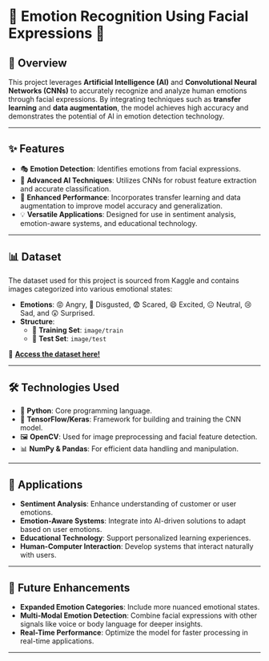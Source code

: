 # 🌟 Emotion Recognition Using Facial Expressions 🌟

## 📖 Overview  
This project leverages **Artificial Intelligence (AI)** and **Convolutional Neural Networks (CNNs)** to accurately recognize and analyze human emotions through facial expressions. By integrating techniques such as **transfer learning** and **data augmentation**, the model achieves high accuracy and demonstrates the potential of AI in emotion detection technology.  

---

## ✨ Features  
- 🎭 **Emotion Detection**: Identifies emotions from facial expressions.  
- 🧠 **Advanced AI Techniques**: Utilizes CNNs for robust feature extraction and accurate classification.  
- 🚀 **Enhanced Performance**: Incorporates transfer learning and data augmentation to improve model accuracy and generalization.  
- 💡 **Versatile Applications**: Designed for use in sentiment analysis, emotion-aware systems, and educational technology.  

---

## 📊 Dataset  
The dataset used for this project is sourced from Kaggle and contains images categorized into various emotional states:  
- **Emotions**: 😡 Angry, 🤢 Disgusted, 😨 Scared, 😄 Excited, 😐 Neutral, 😢 Sad, and 😲 Surprised.  
- **Structure**:  
  - 📂 **Training Set**: `image/train`  
  - 📂 **Test Set**: `image/test`  

🎯 **[Access the dataset here!](https://www.kaggle.com/datasets/ananthu017/emotion-detection-fer/data)**  

---

## 🛠️ Technologies Used  
- 🐍 **Python**: Core programming language.  
- 🔗 **TensorFlow/Keras**: Framework for building and training the CNN model.  
- 🖼️ **OpenCV**: Used for image preprocessing and facial feature detection.  
- 📊 **NumPy & Pandas**: For efficient data handling and manipulation.  

---

## 🚀 Applications  
-  **Sentiment Analysis**: Enhance understanding of customer or user emotions.  
-  **Emotion-Aware Systems**: Integrate into AI-driven solutions to adapt based on user emotions.  
-  **Educational Technology**: Support personalized learning experiences.  
-  **Human-Computer Interaction**: Develop systems that interact naturally with users.  

---

## 🌟 Future Enhancements  
-  **Expanded Emotion Categories**: Include more nuanced emotional states.  
-  **Multi-Modal Emotion Detection**: Combine facial expressions with other signals like voice or body language for deeper insights.  
-  **Real-Time Performance**: Optimize the model for faster processing in real-time applications.  

---
